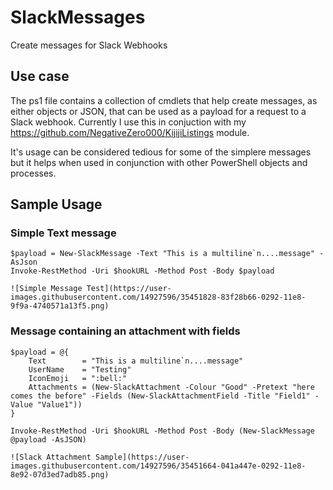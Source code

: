 # SlackMessages
Create messages for Slack Webhooks

## Use case

The ps1 file contains a collection of cmdlets that help create messages, as either objects or JSON, that can be used as a payload for a request to a Slack webhook. Currently I use this in conjuction with my https://github.com/NegativeZero000/KijijiListings module. 

It's usage can be considered tedious for some of the simplere messages but it helps when used in conjunction with other PowerShell objects and processes. 

## Sample Usage

### Simple Text message

    $payload = New-SlackMessage -Text "This is a multiline`n....message" -AsJson
    Invoke-RestMethod -Uri $hookURL -Method Post -Body $payload
    
    ![Simple Message Test](https://user-images.githubusercontent.com/14927596/35451828-83f28b66-0292-11e8-9f9a-4740571a13f5.png)


### Message containing an attachment with fields
    
    $payload = @{
        Text        = "This is a multiline`n....message" 
        UserName    = "Testing" 
        IconEmoji   = ":bell:" 
        Attachments = (New-SlackAttachment -Colour "Good" -Pretext "here comes the before" -Fields (New-SlackAttachmentField -Title "Field1" -Value "Value1"))
    }

    Invoke-RestMethod -Uri $hookURL -Method Post -Body (New-SlackMessage @payload -AsJSON)

    ![Slack Attachment Sample](https://user-images.githubusercontent.com/14927596/35451664-041a447e-0292-11e8-8e92-07d3ed7adb85.png)

    
    
